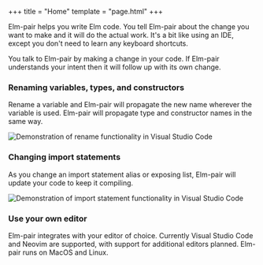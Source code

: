 +++
title = "Home"
template = "page.html"
+++

Elm-pair helps you write Elm code. You tell Elm-pair about the change you want to make and it will do the actual work. It's a bit like using an IDE, except you don't need to learn any keyboard shortcuts.

You talk to Elm-pair by making a change in your code. If Elm-pair understands your intent then it will follow up with its own change.

### Renaming variables, types, and constructors

Rename a variable and Elm-pair will propagate the new name wherever the variable is used. Elm-pair will propagate type and constructor names in the same way.

![Demonstration of rename functionality in Visual Studio Code](/renaming.gif)

### Changing import statements

As you change an import statement alias or exposing list, Elm-pair will update your code to keep it compiling.

![Demonstration of import statement functionality in Visual Studio Code](/imports.gif)

### Use your own editor

Elm-pair integrates with your editor of choice. Currently Visual Studio Code and Neovim are supported, with support for additional editors planned. Elm-pair runs on MacOS and Linux.
